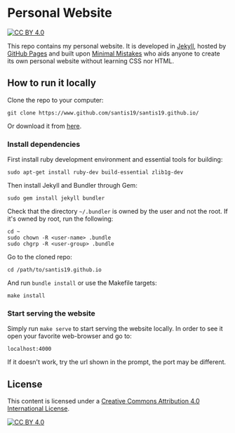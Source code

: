 # Personal Website

[![CC BY 4.0][cc-by-shield]][cc-by]

This repo contains my personal website. It is developed in
[Jekyll](https://jekyllrb.com/), hosted 
by [GitHub Pages](https://pages.github.com/) and built upon [Minimal 
Mistakes](https://mmistakes.github.io/minimal-mistakes/) who aids anyone to 
create its own personal website without learning CSS nor HTML.

## How to run it locally

Clone the repo to your computer:

    git clone https://www.github.com/santis19/santis19.github.io/

Or download it from
[here](https://github.com/santis19/santis19.github.io/archive/master.zip).

### Install dependencies

First install ruby development environment and essential tools for building:

    sudo apt-get install ruby-dev build-essential zlib1g-dev

Then install Jekyll and Bundler through Gem:

	sudo gem install jekyll bundler

Check that the directory `~/.bundler` is owned by the user and not the root.
If it's owned by root, run the following:

    cd ~
    sudo chown -R <user-name> .bundle
    sudo chgrp -R <user-group> .bundle

Go to the cloned repo:

    cd /path/to/santis19.github.io

And run `bundle install` or use the Makefile targets:

    make install

### Start serving the website

Simply run `make serve` to start serving the website locally.
In order to see it open your favorite web-browser and go to:

    localhost:4000

If it doesn't work, try the url shown in the prompt, the port may be different.


## License


This content is licensed under a [Creative Commons Attribution 4.0
International License][cc-by].

[![CC BY 4.0][cc-by-image]][cc-by]

[cc-by]: http://creativecommons.org/licenses/by/4.0/
[cc-by-image]: https://i.creativecommons.org/l/by/4.0/88x31.png
[cc-by-shield]: https://img.shields.io/badge/License-CC%20BY%204.0-lightgrey.svg
